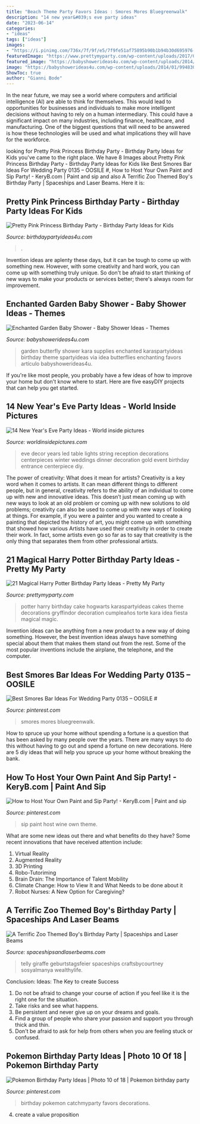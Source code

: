 ```yaml
---
title: "Beach Theme Party Favors Ideas : Smores Mores Bluegreenwalk"
description: "14 new year&#039;s eve party ideas"
date: "2023-06-14"
categories:
- "ideas"
tags: ["ideas"]
images:
- "https://i.pinimg.com/736x/7f/9f/e5/7f9fe51af75895b90b1b94b30d695976--birthday-party-favors-th-birthday.jpg"
featuredImage: "https://www.prettymyparty.com/wp-content/uploads/2017/07/harry-potter-birthday-cake-e1500691012615.jpg"
featured_image: "https://babyshowerideas4u.com/wp-content/uploads/2014/01/994830_161397710711538_1592653542_n.jpg"
image: "https://babyshowerideas4u.com/wp-content/uploads/2014/01/994830_161397710711538_1592653542_n.jpg"
ShowToc: true
author: "Gianni Bode"
---
```



In the near future, we may see a world where computers and artificial intelligence (AI) are able to think for themselves. This would lead to opportunities for businesses and individuals to make more intelligent decisions without having to rely on a human intermediary. This could have a significant impact on many industries, including finance, healthcare, and manufacturing. One of the biggest questions that will need to be answered is how these technologies will be used and what implications they will have for the workforce.

	

		
looking for Pretty Pink Princess Birthday Party - Birthday Party Ideas for Kids you've came to the right place. We have 8 Images about Pretty Pink Princess Birthday Party - Birthday Party Ideas for Kids like Best Smores Bar Ideas For Wedding Party 0135 – OOSILE #, How to Host Your Own Paint and Sip Party! - KeryB.com | Paint and sip and also A Terrific Zoo Themed Boy&#039;s Birthday Party | Spaceships and Laser Beams. Here it is:
		
    
## Pretty Pink Princess Birthday Party - Birthday Party Ideas For Kids

<img loading=lazy src="https://www.birthdaypartyideas4u.com/wp-content/uploads/2016/08/pretty-pink-princess-birthday-party-tablescape.jpg" onerror="this.onerror=null;this.src='https://tse4.mm.bing.net/th?id=OIP.juMfU1_l2OsyuR2PPf2flwHaNd&amp;pid=15.1';" alt="Pretty Pink Princess Birthday Party - Birthday Party Ideas for Kids">

_Source: birthdaypartyideas4u.com_

>. 

	

Invention ideas are aplenty these days, but it can be tough to come up with something new. However, with some creativity and hard work, you can come up with something truly unique. So don't be afraid to start thinking of new ways to make your products or services better; there's always room for improvement.

    
## Enchanted Garden Baby Shower - Baby Shower Ideas - Themes

<img loading=lazy src="https://babyshowerideas4u.com/wp-content/uploads/2014/01/994830_161397710711538_1592653542_n.jpg" onerror="this.onerror=null;this.src='https://tse3.mm.bing.net/th?id=OIP.ELxxeE8rIrKFP29MgBOsCAHaLI&amp;pid=15.1';" alt="Enchanted Garden Baby Shower - Baby Shower Ideas - Themes">

_Source: babyshowerideas4u.com_

>garden butterfly shower kara supplies enchanted karaspartyideas birthday theme spartyideas via idea butterflies enchanting favors artículo babyshowerideas4u. 

	

If you're like most people, you probably have a few ideas of how to improve your home but don't know where to start. Here are five easyDIY projects that can help you get started.

    
## 14 New Year&#039;s Eve Party Ideas - World Inside Pictures

<img loading=lazy src="https://worldinsidepictures.com/wp-content/uploads/2013/12/920.jpg" onerror="this.onerror=null;this.src='https://tse1.mm.bing.net/th?id=OIP.jij6bp6P0zUViOE9D5ZkYQAAAA&amp;pid=15.1';" alt="14 New Year&#039;s Eve Party Ideas - World inside pictures">

_Source: worldinsidepictures.com_

>eve decor years led table lights string reception decorations centerpieces winter weddings dinner decoration gold event birthday entrance centerpiece diy. 

	

The power of creativity: What does it mean for artists?
Creativity is a key word when it comes to artists. It can mean different things to different people, but in general, creativity refers to the ability of an individual to come up with new and innovative ideas. This doesn’t just mean coming up with new ways to look at an old problem or coming up with new solutions to old problems; creativity can also be used to come up with new ways of looking at things. For example, if you were a painter and you wanted to create a painting that depicted the history of art, you might come up with something that showed how various Artists have used their creativity in order to create their work. In fact, some artists even go so far as to say that creativity is the only thing that separates them from other professional artists.

    
## 21 Magical Harry Potter Birthday Party Ideas - Pretty My Party

<img loading=lazy src="https://www.prettymyparty.com/wp-content/uploads/2017/07/harry-potter-birthday-cake-e1500691012615.jpg" onerror="this.onerror=null;this.src='https://tse1.mm.bing.net/th?id=OIP.qj0zmbtx7daxmAVyMjfIOQHaLH&amp;pid=15.1';" alt="21 Magical Harry Potter Birthday Party Ideas - Pretty My Party">

_Source: prettymyparty.com_

>potter harry birthday cake hogwarts karaspartyideas cakes theme decorations gryffindor decoration cumpleaños torte kara idea fiesta magical magic. 

	

Invention ideas can be anything from a new product to a new way of doing something. However, the best invention ideas always have something special about them that makes them stand out from the rest. Some of the most popular inventions include the airplane, the telephone, and the computer.

    
## Best Smores Bar Ideas For Wedding Party 0135 – OOSILE #

<img loading=lazy src="https://i.pinimg.com/736x/b5/e8/c9/b5e8c987b495c283f973b612c315a77b.jpg" onerror="this.onerror=null;this.src='https://tse2.mm.bing.net/th?id=OIP.0qnvFI55loEzLIknXj446QHaLH&amp;pid=15.1';" alt="Best Smores Bar Ideas For Wedding Party 0135 – OOSILE #">

_Source: pinterest.com_

>smores mores bluegreenwalk. 

	

How to spruce up your home without spending a fortune is a question that has been asked by many people over the years. There are many ways to do this without having to go out and spend a fortune on new decorations. Here are 5 diy ideas that will help you spruce up your home without breaking the bank.

    
## How To Host Your Own Paint And Sip Party! - KeryB.com | Paint And Sip

<img loading=lazy src="https://i.pinimg.com/736x/5e/e2/7e/5ee27e391140fa530935ccf160282eb5--paris-theme-paris-party.jpg" onerror="this.onerror=null;this.src='https://tse1.mm.bing.net/th?id=OIP.UpTa3bV65_XQP_vJ4e8NJgDYEg&amp;pid=15.1';" alt="How to Host Your Own Paint and Sip Party! - KeryB.com | Paint and sip">

_Source: pinterest.com_

>sip paint host wine own theme. 

	

What are some new ideas out there and what benefits do they have?
Some recent innovations that have received attention include: 
1. Virtual Reality 
2. Augmented Reality 
3. 3D Printing 
4. Robo-Tutoriming 
5. Brain Drain: The Importance of Talent Mobility 
6. Climate Change: How to View It and What Needs to be done about it 
7. Robot Nurses: A New Option for Caregiving?

    
## A Terrific Zoo Themed Boy&#039;s Birthday Party | Spaceships And Laser Beams

<img loading=lazy src="https://spaceshipsandlaserbeams.com/wp-content/uploads/2015/09/zoo-themed-birthday-party-ideas.jpg" onerror="this.onerror=null;this.src='https://tse3.mm.bing.net/th?id=OIP.YhawtnhbN2nDdQTBzZop0QHaLH&amp;pid=15.1';" alt="A Terrific Zoo Themed Boy&#039;s Birthday Party | Spaceships and Laser Beams">

_Source: spaceshipsandlaserbeams.com_

>telly giraffe geburtstagsfeier spaceships craftsbycourtney sosyalmanya wealthylife. 

	

Conclusion: Ideas: The Key to create Success
1. Do not be afraid to change your course of action if you feel like it is the right one for the situation.
2. Take risks and see what happens.
3. Be persistent and never give up on your dreams and goals.
4. Find a group of people who share your passion and support you through thick and thin.
5. Don't be afraid to ask for help from others when you are feeling stuck or confused.

    
## Pokemon Birthday Party Ideas | Photo 10 Of 18 | Pokemon Birthday Party

<img loading=lazy src="https://i.pinimg.com/736x/7f/9f/e5/7f9fe51af75895b90b1b94b30d695976--birthday-party-favors-th-birthday.jpg" onerror="this.onerror=null;this.src='https://tse1.mm.bing.net/th?id=OIP.q0g4491Hxm2eNEUpjtfeNQHaKX&amp;pid=15.1';" alt="Pokemon Birthday Party Ideas | Photo 10 of 18 | Pokemon birthday party">

_Source: pinterest.com_

>birthday pokemon catchmyparty favors decorations. 

	

4. create a value proposition 


